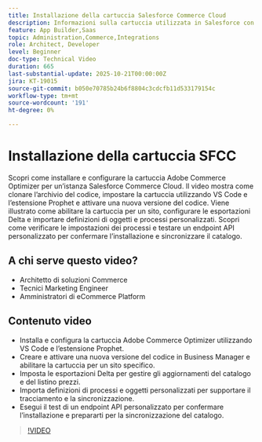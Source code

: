 ```yaml
---
title: Installazione della cartuccia Salesforce Commerce Cloud
description: Informazioni sulla cartuccia utilizzata in Salesforce con Adobe Commerce Optimizer.
feature: App Builder,Saas
topic: Administration,Commerce,Integrations
role: Architect, Developer
level: Beginner
doc-type: Technical Video
duration: 665
last-substantial-update: 2025-10-21T00:00:00Z
jira: KT-19015
source-git-commit: b050e70785b24b6f8804c3cdcfb11d533179154c
workflow-type: tm+mt
source-wordcount: '191'
ht-degree: 0%

---
```



# Installazione della cartuccia SFCC

Scopri come installare e configurare la cartuccia Adobe Commerce Optimizer per un’istanza Salesforce Commerce Cloud. Il video mostra come clonare l’archivio del codice, impostare la cartuccia utilizzando VS Code e l’estensione Prophet e attivare una nuova versione del codice. Viene illustrato come abilitare la cartuccia per un sito, configurare le esportazioni Delta e importare definizioni di oggetti e processi personalizzati. Scopri come verificare le impostazioni dei processi e testare un endpoint API personalizzato per confermare l’installazione e sincronizzare il catalogo.


## A chi serve questo video?

* Architetto di soluzioni Commerce
* Tecnici Marketing Engineer
* Amministratori di eCommerce Platform

## Contenuto video

* Installa e configura la cartuccia Adobe Commerce Optimizer utilizzando VS Code e l’estensione Prophet.
* Creare e attivare una nuova versione del codice in Business Manager e abilitare la cartuccia per un sito specifico.
* Imposta le esportazioni Delta per gestire gli aggiornamenti del catalogo e del listino prezzi.
* Importa definizioni di processi e oggetti personalizzati per supportare il tracciamento e la sincronizzazione.
* Esegui il test di un endpoint API personalizzato per confermare l’installazione e prepararti per la sincronizzazione del catalogo.

>[!VIDEO](https://video.tv.adobe.com/v/3476069?learn=on)